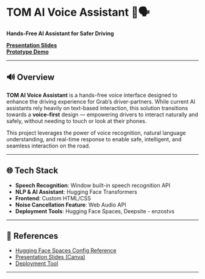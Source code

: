 # TOM AI Voice Assistant 🚗🗣️  
**Hands-Free AI Assistant for Safer Driving**

[**Presentation Slides**](https://www.canva.com/design/DAGkGsRJdKk/HWq1T_-teVv-Ly74IgI35Q/edit?utm_content=DAGkGsRJdKk&utm_campaign=designshare&utm_medium=link2&utm_source=sharebutton)  
[**Prototype Demo**](https://huggingface.co/spaces/projectWE/TOM-AiVoiceAssistant)

---

## 🔊 Overview

**TOM AI Voice Assistant** is a hands-free voice interface designed to enhance the driving experience for Grab’s driver-partners. While current AI assistants rely heavily on text-based interaction, this solution transitions towards a **voice-first** design — empowering drivers to interact naturally and safely, without needing to touch or look at their phones.

This project leverages the power of voice recognition, natural language understanding, and real-time response to enable safe, intelligent, and seamless interaction on the road.

---

## 🌐 Tech Stack

- **Speech Recognition**: Window built-in speech recognition API 
- **NLP & AI Assistant**: Hugging Face Transformers
- **Frontend**: Custom HTML/CSS
- **Noise Cancellation Feature**: Web Audio API  
- **Deployment Tools**: Hugging Face Spaces, Deepsite - enzostvs

---

## 📎 References

- [Hugging Face Spaces Config Reference](https://huggingface.co/docs/hub/spaces-config-reference)  
- [Presentation Slides (Canva)](https://www.canva.com/design/DAGkGsRJdKk/HWq1T_-teVv-Ly74IgI35Q/edit?utm_content=DAGkGsRJdKk&utm_campaign=designshare&utm_medium=link2&utm_source=sharebutton)  
- [Deployment Tool](https://huggingface.co/spaces/enzostvs/deepsite)
  
---

